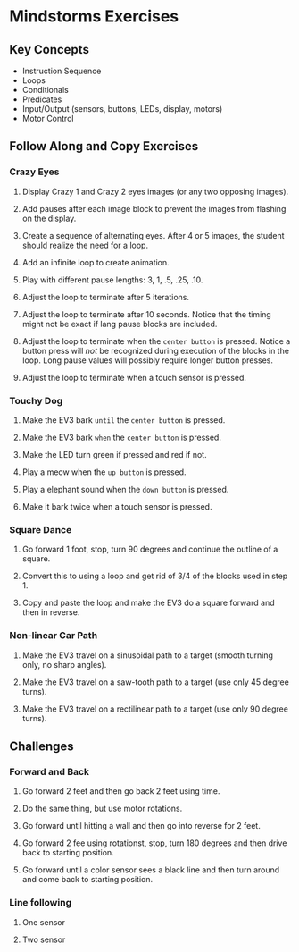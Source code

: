 # Mindstorms Exercises
     
## Key Concepts
* Instruction Sequence
* Loops
* Conditionals  
* Predicates
* Input/Output (sensors, buttons, LEDs, display, motors)
* Motor Control   
     
## Follow Along and Copy Exercises

### Crazy Eyes 

1. Display Crazy 1 and Crazy 2 eyes images (or any two opposing images).

2. Add pauses after each image block to prevent the images from flashing on the display.

3. Create a sequence of alternating eyes. After 4 or 5 images, the student should realize the need for a loop.

4. Add an infinite loop to create animation.

5. Play with different pause lengths: 3, 1, .5, .25, .10.

6. Adjust the loop to terminate after 5 iterations.

7. Adjust the loop to terminate after 10 seconds. Notice that the timing might not be exact if 
lang pause blocks are included.

8. Adjust the loop to terminate when the ``center button`` is pressed.
Notice a button press will *not* be recognized during execution of 
the blocks in the loop. Long pause values will possibly require longer button presses.

9. Adjust the loop to terminate when a touch sensor is pressed.


### Touchy Dog

1. Make the EV3 bark `until` the ``center button`` is pressed.

2. Make the EV3 bark `when` the ``center button`` is pressed.

3. Make the LED turn green if pressed and red if not.

4. Play a meow when the ``up button`` is pressed.

5. Play a elephant sound when the ``down button`` is pressed.

6. Make it bark twice when a touch sensor is pressed.


### Square Dance

1. Go forward 1 foot, stop, turn 90 degrees and continue the outline of a square.

2. Convert this to using a loop and get rid of 3/4 of the blocks used in step 1.

3. Copy and paste the loop and make the EV3 do a square forward and then in reverse.


### Non-linear Car Path

1. Make the EV3 travel on a sinusoidal path to a target (smooth turning only, no sharp angles).

2. Make the EV3 travel on a saw-tooth path to a target (use only 45 degree turns).

3. Make the EV3 travel on a rectilinear path to a target (use only 90 degree turns).


## Challenges

### Forward and Back

1. Go forward 2 feet and then go back 2 feet using time.

2. Do the same thing, but use motor rotations.

3. Go forward until hitting a wall and then go into reverse for 2 feet.

4. Go forward 2 fee using rotationst, stop, turn 180 degrees and then drive back to starting position.

5. Go forward until a color sensor sees a black line and then turn around and come back to starting position.


### Line following

1. One sensor

2. Two sensor